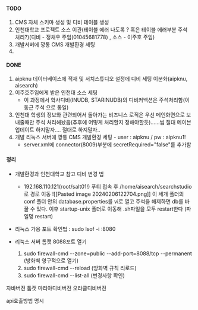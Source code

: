
#### TODO
1. CMS 자체  스키마 생성 및 디비 테이블 생성 
2. 인천대학교 프로젝트 소스 이관(테이블 에러 나도록 ? 혹은 테이블 에러부분 주석 처리?)(디비 - 정채우 주임(01045681778) , 소스 - 이주호 주임)
3. 개발서버에 깡통 CMS 개발환경 세팅
4. 

#### DONE
 1. aipknu 데이터베이스에 적재 및 서치스튜디오 설정에 디비 세팅 이분화(aipknu, aisearch)
 2. 이주호주임에게 받은 인천대 소스 세팅
	 - 이 과정에서 학사디비(INUDB, STARINUDB)의 디비커넥션은 주석처리함(이동근 주석 으로 통일)
3. 인천대 학생의 정보와 관련되어서 돌아가는 비즈니스 로직은 우선 메인화면으로 보내줄때만 주석 처리해놨음(추후에 어떻게 처리할지 정해야할듯)......씹 절대 메이븐 업데이트 하지말자.... 절대로 하지말자..
4. 개발 리눅스 서버에 깡통 CMS 개발환경 세팅 - user : aipknu / pw : aipknu1!
	- server.xml에 connector(8009)부분에 secretRequired="false"를 추가함



#### 정리
 - 개발환경과 인천대학교 참고 디비 변경 법
	 - 192.168.110.121(root/salt01!) 푸티 접속 후 /home/aisearch/searchstudio로 경로 이동
	       ![[Pasted image 20240206122704.png]]
	     이 세개 폴더의 conf 폴더 안의 database.properties를 vi로 열고 주석을 해제하면 db를 바꿀 수 있다. 
	     이후 startup-unix 폴더로 이동해 .sh파일을 모두 restart한다 (파일명 restart)

- 리눅스 가용 포트 확인법 : sudo lsof -i :8080

- 리눅스 서버 톰캣 8088포트 열기
	 1. sudo firewall-cmd --zone=public --add-port=8088/tcp --permanent (방화벽 영구적으로 열기)
	 2. sudo firewall-cmd --reload (방화벽 규칙 리로드)
	 3. sudo firewall-cmd --list-all (변경사항 확인)




자바버전
톰캣
마리아디비버전
오라클디비버전

api호출방법 명시